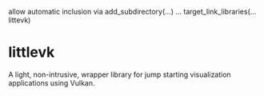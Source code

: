 allow automatic inclusion via add_subdirectory(...) ... target_link_libraries(... littevk)

# littlevk

A light, non-intrusive, wrapper library for jump starting visualization applications using Vulkan.

